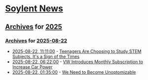 # [Soylent News](../../../README.md)

## [Archives](../../index.md) for [2025](../index.md)

### [Archives](../../index.md) for [2025-08-22](index.md)

* [2025-08-22, 11:11:00](https://soylentnews.org/article.pl?sid=25/08/21/1154233&from=rss) - [Teenagers Are Choosing to Study STEM Subjects. It's a Sign of the Times](https://soylentnews.org/article.pl?sid=25/08/21/1154233&from=rss)
* [2025-08-22, 06:22:00](https://soylentnews.org/article.pl?sid=25/08/20/2255245&from=rss) - [VW Introduces Monthly Subscription to Increase Car Power](https://soylentnews.org/article.pl?sid=25/08/20/2255245&from=rss)
* [2025-08-22, 01:35:00](https://soylentnews.org/article.pl?sid=25/08/20/2242220&from=rss) - [We Need to Become Unoptomizable](https://soylentnews.org/article.pl?sid=25/08/20/2242220&from=rss)
